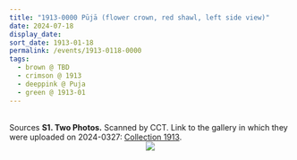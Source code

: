 ```yaml
---
title: "1913-0000 Pūjā (flower crown, red shawl, left side view)"
date: 2024-07-18
display_date: 
sort_date: 1913-01-18
permalink: /events/1913-0118-0000
tags:
  - brown @ TBD
  - crimson @ 1913
  - deeppink @ Puja
  - green @ 1913-01
---
```


<br>

<wave-list>
  <list-title color="DarkSeaGreen" width="40">Sources</list-title>
  <list-item color="BlanchedAlmond"  width="280"><b>S1. Two Photos.</b> Scanned by CCT. Link to the gallery in which they were uploaded on 2024-0327: <a href="https://eternalmoments.smugmug.com/Collections/Anna-Mancini-Collection/1913/">Collection 1913</a>.</list-item>
</wave-list>

<div style="text-align: center"><img src="https://pub-bcc3cbe9b1e94ba1ac28915f7a3900fa.r2.dev/1913-0000_Puja_(flower_crown_red_shawl_left_side_view)_01_(from_tif)_(Anna_Mancini_Collection).jpg" /></div>